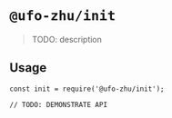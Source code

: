 # `@ufo-zhu/init`

> TODO: description

## Usage

```
const init = require('@ufo-zhu/init');

// TODO: DEMONSTRATE API
```
